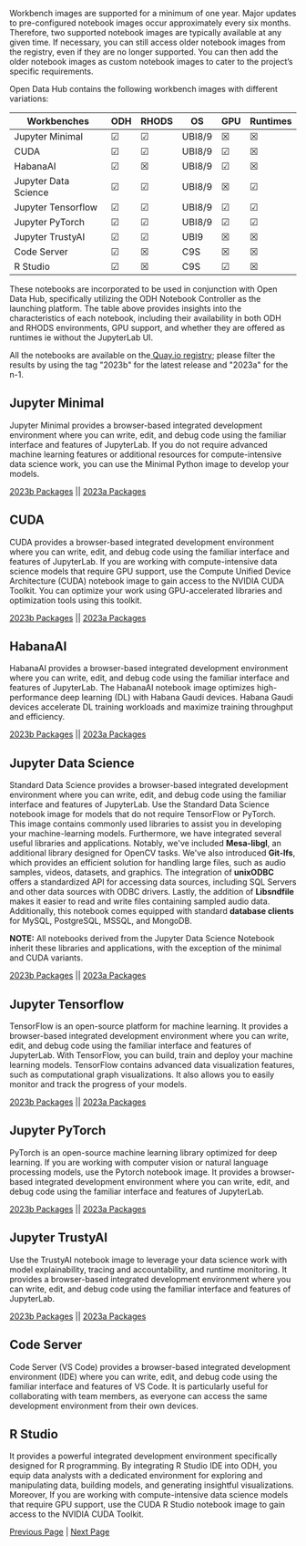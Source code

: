 
Workbench images are supported for a minimum of one year. Major updates to pre-configured notebook images occur approximately every six months. Therefore, two supported notebook images are typically available at any given time. If necessary, you can still access older notebook images from the registry, even if they are no longer supported. You can then add the older notebook images as custom notebook images to cater to the project’s specific requirements.

Open Data Hub contains the following workbench images with different variations:

| Workbenches          | ODH         | RHODS       | OS       | GPU         | Runtimes    |
|----------------------|-------------|-------------|----------|-------------|-------------|
| Jupyter Minimal      | &#9745; | &#9745; | UBI8/9   | &#9746;| &#9746;|
| CUDA                 | &#9745; | &#9745; | UBI8/9   | &#9745; | &#9746;|
| HabanaAI             | &#9745; | &#9746;| UBI8/9   | &#9745; | &#9746;|
| Jupyter Data Science | &#9745; | &#9745; | UBI8/9   | &#9746;| &#9745; |
| Jupyter Tensorflow   | &#9745; | &#9745; | UBI8/9   | &#9745; | &#9745; |
| Jupyter PyTorch      | &#9745; | &#9745; | UBI8/9   | &#9745; | &#9745; |
| Jupyter TrustyAI     | &#9745; | &#9745; | UBI9     | &#9746;| &#9746;|
| Code Server          | &#9745; | &#9746;| C9S      | &#9746;| &#9746;|
| R Studio             | &#9745; | &#9746;| C9S      | &#9745; | &#9746;|

These notebooks are incorporated to be used in conjunction with Open Data Hub, specifically utilizing the ODH Notebook Controller as the launching platform. The table above provides insights into the characteristics of each notebook, including their availability in both ODH and RHODS environments, GPU support, and whether they are offered as runtimes ie without the JupyterLab UI.  

All the notebooks are available on the[ Quay.io registry](https://quay.io/repository/opendatahub/workbench-images?tab=tags&tag=latest); please filter the results by using the tag "2023b" for the latest release and "2023a" for the n-1.

## Jupyter Minimal
Jupyter Minimal provides a browser-based integrated development environment where you can write, edit, and debug code using the familiar interface and features of JupyterLab. 
If you do not require advanced machine learning features or additional resources for compute-intensive data science work, you can use the Minimal Python image to develop your models.

[2023b Packages](https://github.com/opendatahub-io/notebooks/blob/2023b/jupyter/minimal/ubi9-python-3.9/Pipfile) || [2023a Packages](https://github.com/opendatahub-io/notebooks/blob/2023a/jupyter/minimal/ubi9-python-3.9/Pipfile)


## CUDA

CUDA provides a browser-based integrated development environment where you can write, edit, and debug code using the familiar interface and features of JupyterLab. If you are working with compute-intensive data science models that require GPU support, use the Compute Unified Device Architecture (CUDA) notebook image to gain access to the NVIDIA CUDA Toolkit. You can optimize your work using GPU-accelerated libraries and optimization tools using this toolkit.

[2023b Packages](https://github.com/opendatahub-io/notebooks/blob/2023b/jupyter/minimal/ubi9-python-3.9/Pipfile) || [2023a Packages](https://github.com/opendatahub-io/notebooks/blob/2023a/jupyter/minimal/ubi9-python-3.9/Pipfile) 

## HabanaAI 

HabanaAI provides a browser-based integrated development environment where you can write, edit, and debug code using the familiar interface and features of JupyterLab. The HabanaAI notebook image optimizes high-performance deep learning (DL) with Habana Gaudi devices. Habana Gaudi devices accelerate DL training workloads and maximize training throughput and efficiency.

[2023b Packages](https://github.com/opendatahub-io/notebooks/blob/2023b/habana/1.11.0/ubi8-python-3.8/Pipfile) || [2023a Packages](https://github.com/opendatahub-io/notebooks/blob/2023a/habana/1.10.0/ubi8-python-3.8/Pipfile) 

## Jupyter Data Science

Standard Data Science provides a browser-based integrated development environment where you can write, edit, and debug code using the familiar interface and features of JupyterLab. Use the Standard Data Science notebook image for models that do not require TensorFlow or PyTorch.  
This image contains commonly used libraries to assist you in developing your machine-learning models. Furthermore, we have integrated several useful libraries and applications. Notably, we've included **Mesa-libgl**, an additional library designed for OpenCV tasks. We've also introduced **Git-lfs**, which provides an efficient solution for handling large files, such as audio samples, videos, datasets, and graphics. The integration of **unixODBC** offers a standardized API for accessing data sources, including SQL Servers and other data sources with ODBC drivers. Lastly, the addition of **Libsndfile** makes it easier to read and write files containing sampled audio data. Additionally, this notebook comes equipped with standard **database clients** for MySQL, PostgreSQL, MSSQL, and MongoDB.

**NOTE:** All notebooks derived from the Jupyter Data Science Notebook inherit these libraries and applications, with the exception of the minimal and CUDA variants.

[2023b Packages](https://github.com/opendatahub-io/notebooks/blob/2023b/jupyter/datascience/ubi9-python-3.9/Pipfile) || [2023a Packages](https://github.com/opendatahub-io/notebooks/blob/2023a/jupyter/datascience/ubi9-python-3.9/Pipfile)

## Jupyter Tensorflow 

TensorFlow is an open-source platform for machine learning. It provides a browser-based integrated development environment where you can write, edit, and debug code using the familiar interface and features of JupyterLab.  With TensorFlow, you can build, train and deploy your machine learning models. TensorFlow contains advanced data visualization features, such as computational graph visualizations. It also allows you to easily monitor and track the progress of your models.

[2023b Packages](https://github.com/opendatahub-io/notebooks/blob/2023b/jupyter/tensorflow/ubi9-python-3.9/Pipfile) || [2023a Packages](https://github.com/opendatahub-io/notebooks/blob/2023a/jupyter/tensorflow/ubi9-python-3.9/Pipfile) 

## Jupyter PyTorch 

PyTorch is an open-source machine learning library optimized for deep learning. If you are working with computer vision or natural language processing models, use the Pytorch notebook image. It provides a browser-based integrated development environment where you can write, edit, and debug code using the familiar interface and features of JupyterLab.

[2023b Packages](https://github.com/opendatahub-io/notebooks/blob/2023b/jupyter/pytorch/ubi9-python-3.9/Pipfile) || [2023a Packages](https://github.com/opendatahub-io/notebooks/blob/2023a/jupyter/pytorch/ubi9-python-3.9/Pipfile)

## Jupyter TrustyAI

Use the TrustyAI notebook image to leverage your data science work with model explainability, tracing and accountability, and runtime monitoring. It provides a browser-based integrated development environment where you can write, edit, and debug code using the familiar interface and features of JupyterLab.

[2023b Packages](https://github.com/opendatahub-io/notebooks/blob/2023b/jupyter/trustyai/ubi9-python-3.9/Pipfile) || [2023a Packages](https://github.com/opendatahub-io/notebooks/blob/2023a/jupyter/trustyai/ubi9-python-3.9/Pipfile) 

 ## Code Server

Code Server (VS Code) provides a browser-based integrated development environment (IDE) where you can write, edit, and debug code using the familiar interface and features of VS Code. It is particularly useful for collaborating with team members, as everyone can access the same development environment from their own devices.



## R Studio

It provides a powerful integrated development environment specifically designed for R programming. By integrating R Studio IDE into ODH, you equip data analysts with a dedicated environment for exploring and manipulating data, building models, and generating insightful visualizations. Moreover, If you are working with compute-intensive data science models that require GPU support, use the CUDA R Studio notebook image to gain access to the NVIDIA CUDA Toolkit. 



  
  
[Previous Page](https://github.com/opendatahub-io/notebooks/wiki) | [Next Page](https://github.com/opendatahub-io/notebooks/wiki/Developer-Guide)
  


